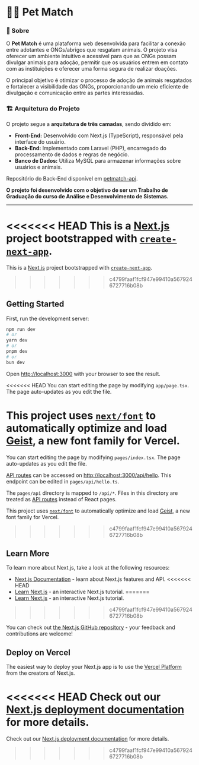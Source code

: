 # 🐶🐱 Pet Match

### 🎯 Sobre

O **Pet Match** é uma plataforma web desenvolvida para facilitar a conexão entre adotantes e ONGs/abrigos que resgatam animais. O projeto visa oferecer um ambiente intuitivo e acessível para que as ONGs possam divulgar animais para adoção, permitir que os usuários entrem em contato com as instituições e oferecer uma forma segura de realizar doações.

O principal objetivo é otimizar o processo de adoção de animais resgatados e fortalecer a visibilidade das ONGs, proporcionando um meio eficiente de divulgação e comunicação entre as partes interessadas.

### 🏗️ Arquitetura do Projeto

O projeto segue a **arquitetura de três camadas**, sendo dividido em:
- **Front-End:** Desenvolvido com Next.js (TypeScript), responsável pela interface do usuário.
- **Back-End:** Implementado com Laravel (PHP), encarregado do processamento de dados e regras de negócio.
- **Banco de Dados:** Utiliza MySQL para armazenar informações sobre usuários e animais.

Repositório do Back-End disponível em [petmatch-api](https://github.com/mariaclararcs/petmatch-api).

**O projeto foi desenvolvido com o objetivo de ser um Trabalho de Graduação do curso de Análise e Desenvolvimento de Sistemas.**

---

<<<<<<< HEAD
This is a [Next.js](https://nextjs.org) project bootstrapped with [`create-next-app`](https://nextjs.org/docs/app/api-reference/cli/create-next-app).
=======
This is a [Next.js](https://nextjs.org) project bootstrapped with [`create-next-app`](https://nextjs.org/docs/pages/api-reference/create-next-app).
>>>>>>> c4799faaf1fcf947e99410a5679246727716b08b

## Getting Started

First, run the development server:

```bash
npm run dev
# or
yarn dev
# or
pnpm dev
# or
bun dev
```

Open [http://localhost:3000](http://localhost:3000) with your browser to see the result.

<<<<<<< HEAD
You can start editing the page by modifying `app/page.tsx`. The page auto-updates as you edit the file.

This project uses [`next/font`](https://nextjs.org/docs/app/building-your-application/optimizing/fonts) to automatically optimize and load [Geist](https://vercel.com/font), a new font family for Vercel.
=======
You can start editing the page by modifying `pages/index.tsx`. The page auto-updates as you edit the file.

[API routes](https://nextjs.org/docs/pages/building-your-application/routing/api-routes) can be accessed on [http://localhost:3000/api/hello](http://localhost:3000/api/hello). This endpoint can be edited in `pages/api/hello.ts`.

The `pages/api` directory is mapped to `/api/*`. Files in this directory are treated as [API routes](https://nextjs.org/docs/pages/building-your-application/routing/api-routes) instead of React pages.

This project uses [`next/font`](https://nextjs.org/docs/pages/building-your-application/optimizing/fonts) to automatically optimize and load [Geist](https://vercel.com/font), a new font family for Vercel.
>>>>>>> c4799faaf1fcf947e99410a5679246727716b08b

## Learn More

To learn more about Next.js, take a look at the following resources:

- [Next.js Documentation](https://nextjs.org/docs) - learn about Next.js features and API.
<<<<<<< HEAD
- [Learn Next.js](https://nextjs.org/learn) - an interactive Next.js tutorial.
=======
- [Learn Next.js](https://nextjs.org/learn-pages-router) - an interactive Next.js tutorial.
>>>>>>> c4799faaf1fcf947e99410a5679246727716b08b

You can check out [the Next.js GitHub repository](https://github.com/vercel/next.js) - your feedback and contributions are welcome!

## Deploy on Vercel

The easiest way to deploy your Next.js app is to use the [Vercel Platform](https://vercel.com/new?utm_medium=default-template&filter=next.js&utm_source=create-next-app&utm_campaign=create-next-app-readme) from the creators of Next.js.

<<<<<<< HEAD
Check out our [Next.js deployment documentation](https://nextjs.org/docs/app/building-your-application/deploying) for more details.
=======
Check out our [Next.js deployment documentation](https://nextjs.org/docs/pages/building-your-application/deploying) for more details.
>>>>>>> c4799faaf1fcf947e99410a5679246727716b08b
